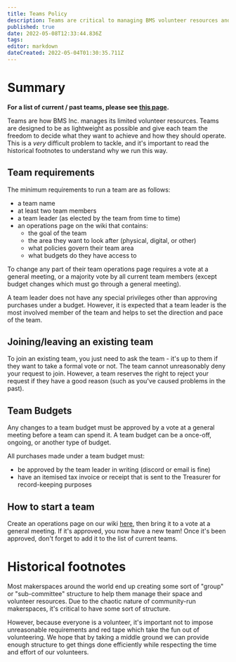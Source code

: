 ```yaml
---
title: Teams Policy
description: Teams are critical to managing BMS volunteer resources and are lightweight groups designed to make things easier to organise.
published: true
date: 2022-05-08T12:33:44.836Z
tags: 
editor: markdown
dateCreated: 2022-05-04T01:30:35.711Z
---
```


# Summary
**For a list of current / past teams, please see [this page](/teams).**

Teams are how BMS Inc. manages its limited volunteer resources. Teams are designed to be as lightweight as possible and give each team the freedom to decide what they want to achieve and how they should operate. This is a *very* difficult problem to tackle, and it's important to read the historical footnotes to understand why we run this way.

## Team requirements
The minimum requirements to run a team are as follows:
* a team name
* at least two team members
* a team leader (as elected by the team from time to time)
* an operations page on the wiki that contains:
	* the goal of the team
  * the area they want to look after (physical, digital, or other)
  * what policies govern their team area
  * what budgets do they have access to
  
To change any part of their team operations page requires a vote at a general meeting, or a majority vote by all current team members (except budget changes which must go through a general meeting).

A team leader does not have any special privileges other than approving purchases under a budget. However, it is expected that a team leader is the most involved member of the team and helps to set the direction and pace of the team.

## Joining/leaving an existing team
To join an existing team, you just need to ask the team - it's up to them if they want to take a formal vote or not. The team cannot unreasonably deny your request to join. However, a team reserves the right to reject your request if they have a good reason (such as you've caused problems in the past).

## Team Budgets
Any changes to a team budget must be approved by a vote at a general meeting before a team can spend it. A team budget can be a once-off, ongoing, or another type of budget.

All purchases made under a team budget must:
* be approved by the team leader in writing (discord or email is fine)
* have an itemised tax invoice or receipt that is sent to the Treasurer for record-keeping purposes

## How to start a team
Create an operations page on our wiki [here](/teams/), then bring it to a vote at a general meeting. If it's approved, you now have a new team! Once it's been approved, don't forget to add it to the list of current teams.

# Historical footnotes
Most makerspaces around the world end up creating some sort of "group" or "sub-committee" structure to help them manage their space and volunteer resources. Due to the chaotic nature of community-run makerspaces, it's critical to have some sort of structure.

However, because everyone is a volunteer, it's important not to impose unreasonable requirements and red tape which take the fun out of volunteering. We hope that by taking a middle ground we can provide enough structure to get things done efficiently while respecting the time and effort of our volunteers.